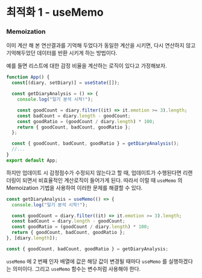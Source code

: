 # 최적화 1 - useMemo

### Memoization

이미 계산 해 본 연산결과를 기억해 두었다가 동일한 계산을 시키면, 다시 연산하지 않고 기억해두었던 데이터를 반환 시키게 하는 방법이다.

예를 들면 리스트에 대한 감정 비율을 계산하는 로직이 있다고 가정해보자.

```javascript
function App() {
  const[(diary, setDiary)] = useState([]);

  const getDiaryAnalysis = () => {
    console.log("일기 분석 시작!");

    const goodCount = diary.filter((it) => it.emotion >= 3).length;
    const badCount = diary.length - goodCount;
    const goodRatio = (goodCount / diary.length) * 100;
    return { goodCount, badCount, goodRatio };
  };

  const { goodCount, badCount, goodRatio } = getDiaryAnalysis();
  //...
}
export default App;
```

하지만 업데이트 시 감정점수가 수정되지 않는다고 할 때, 업데이트가 수행된다면 리랜더링이 되면서 비효율적인 계산로직이 들어가게 된다.
따라서 이럴 때 `useMemo` 의 Memoization 기법을 사용하여 이러한 문제를 해결할 수 있다.

```javascript
const getDiaryAnalysis = useMemo(() => {
  console.log("일기 분석 시작!");

  const goodCount = diary.filter((it) => it.emotion >= 3).length;
  const badCount = diary.length - goodCount;
  const goodRatio = (goodCount / diary.length) * 100;
  return { goodCount, badCount, goodRatio };
}, [diary.length]);

const { goodCount, badCount, goodRatio } = getDiaryAnalysis;
```

`useMemo` 에 2 번째 인자 배열에 값은 해당 값이 변경될 때마다 `useMemo` 를 실행하겠다는 의미이다.
그리고 `useMemo` 함수는 변수처럼 사용해야 한다.
